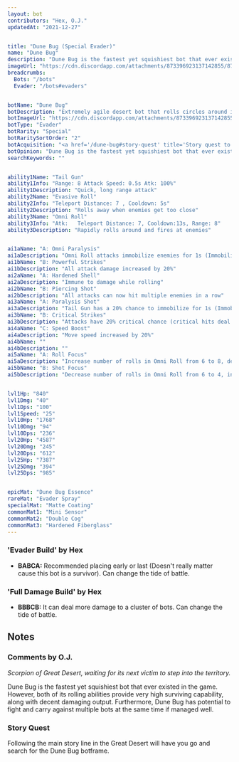 ```yaml
---
layout: bot
contributors: "Hex, O.J."
updatedAt: "2021-12-27"


title: "Dune Bug (Special Evader)"
name: "Dune Bug"
description: "Dune Bug is the fastest yet squishiest bot that ever existed in game. However, both of its rolling abilities provide high surviving capability. Also good damage output.\n- Speciality: very aggressive, requires specific answers\n- Notes: can do AoE damage with Piercing Shots\n- Combos: Hypercharge, Grouping\nDetails & Tips on the Wiki"
imageUrl: "https://cdn.discordapp.com/attachments/873396923137142855/873397518774444032/dune_bug.png"
breadcrumbs:
  Bots: "/bots"
  Evader: "/bots#evaders"


botName: "Dune Bug"
botDescription: "Extremely agile desert bot that rolls circles around its opponents. Hard to pin down."
botImageUrl: "https://cdn.discordapp.com/attachments/873396923137142855/873397518774444032/dune_bug.png"
botType: "Evader"
botRarity: "Special"
botRaritySortOrder: "2"
botAcquisition: "<a href='/dune-bug#story-quest' title='Story quest to get Dune Bug'>Story Quest</a>"
botOpinion: "Dune Bug is the fastest yet squishiest bot that ever existed in game. However, both of its rolling abilities provide high surviving capability. Also good damage output."
searchKeywords: ""


ability1Name: "Tail Gun"
ability1Info: "Range: 8 Attack Speed: 0.5s Atk: 100%"
ability1Description: "Quick, long range attack"
ability2Name: "Evasive Roll"
ability2Info: "Teleport Distance: 7 , Cooldown: 5s"
ability2Description: "Rolls away when enemies get too close"
ability3Name: "Omni Roll"
ability3Info: "Atk:   Teleport Distance: 7, Cooldown:13s, Range: 8"
ability3Description: "Rapidly rolls around and fires at enemies"


ai1aName: "A: Omni Paralysis"
ai1aDescription: "Omni Roll attacks immobilize enemies for 1s (Immobilized bots can't move)"
ai1bName: "B: Powerful Strikes"
ai1bDescription: "All attack damage increased by 20%"
ai2aName: "A: Hardened Shell"
ai2aDescription: "Immune to damage while rolling"
ai2bName: "B: Piercing Shot"
ai2bDescription: "All attacks can now hit multiple enemies in a row"
ai3aName: "A: Paralysis Shot"
ai3aDescription: "Tail Gun has a 20% chance to immobilize for 1s (Immobilized bots can't move)"
ai3bName: "B: Critical Strikes"
ai3bDescription: "Attacks have 20% critical chance (critical hits deal double damage)"
ai4aName: "C: Speed Boost"
ai4aDescription: "Move speed increased by 20%"
ai4bName: ""
ai4bDescription: ""
ai5aName: "A: Roll Focus"
ai5aDescription: "Increase number of rolls in Omni Roll from 6 to 8, decrease damage by 25%"
ai5bName: "B: Shot Focus"
ai5bDescription: "Decrease number of rolls in Omni Roll from 6 to 4, increase damage by 100%"


lvl1Hp: "840"
lvl1Dmg: "40"
lvl1Dps: "100"
lvl1Speed: "25"
lvl10Hp: "1768"
lvl10Dmg: "94"
lvl10Dps: "236"
lvl20Hp: "4587"
lvl20Dmg: "245"
lvl20Dps: "612"
lvl25Hp: "7387"
lvl25Dmg: "394"
lvl25Dps: "985"


epicMat: "Dune Bug Essence"
rareMat: "Evader Spray"
specialMat: "Matte Coating"
commonMat1: "Mini Sensor"
commonMat2: "Double Cog"
commonMat3: "Hardened Fiberglass"
---
```


### 'Evader Build' by Hex
- **BABCA:** Recommended placing early or last (Doesn't really matter cause this bot is a survivor). Can change the tide of battle.

### 'Full Damage Build' by Hex
- **BBBCB:** It can deal more damage to a cluster of bots. Can change the tide of battle.


## Notes

### Comments by O.J.
*Scorpion of Great Desert, waiting for its next victim to step into the territory.*

Dune Bug is the fastest yet squishiest bot that ever existed in the game. However, both of its rolling abilities provide very high surviving capability, along with decent damaging output. Furthermore, Dune Bug has potential to fight and carry against multiple bots at the same time if managed well.

### Story Quest
Following the main story line in the Great Desert will have you go and search for the Dune Bug botframe.
